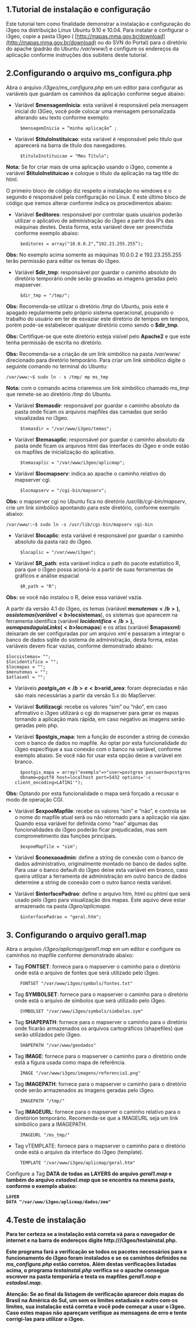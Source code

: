 ## 1.Tutorial de instalação e configuração

Este tutorial tem como finalidade demonstrar a instalação e configuração do i3geo na distribuição Linux Ubuntu 9.10 e 10.04. Para instalar e configurar o i3geo, copie a pasta I3geo ( [http://mapas.mma.gov.br/download](http://mapas.mma.gov.br/download) ou do SVN do Portal) para o diretório do apache (padrão do Ubuntu <i>/var/www/</i>) e configure os endereços da aplicação conforme instruções dos subitens deste tutorial.

## 2.Configurando o arquivo ms_configura.php

Abra o arquivo <i>/i3geo/ms_configura.php</i> em um editor para configurar as variáveis que guardam os caminhos da aplicação conforme segue abaixo:

* Variável <b>$mensagemInicia</b>: esta variável é responsável pela mensagem inicial do I3Geo, você pode colocar uma mensagem personalizada alterando seu texto conforme exemplo:

        $mensagemInicia = “minha aplicação” ;

* Variável <b>$tituloInstituicao</b>: esta variável é responsável pelo título que aparecerá na barra de título dos navegadores.

        $tituloInstituicao = "Meu Título";
    
<b>Nota:</b> Se for criar mais de uma aplicação usando o i3geo, comente a variável <b>$tituloInstituicao</b> e coloque o título da aplicação na tag title do html.
    
O primeiro bloco de código diz respeito a instalação no windows e o segundo é responsável pela configuração no Linux. É este último bloco de código que iremos alterar conforme indica os procedimentos abaixo:

* Variável <b>$editores</b>: responsável por controlar quais usuários poderão utilizar o aplicativo de administração do i3geo a partir dos IPs das máquinas destes. Desta forma, esta variável deve ser preenchida conforme exemplo abaixo:

        $editores = array("10.0.0.2",”192.23.255.255”);

<b>Obs:</b> No exemplo acima somente as máquinas 10.0.0.2 e 192.23.255.255 terão permissão para editar os temas do i3geo.

* Variável <b>$dir_tmp</b>: responsável por guardar o caminho absoluto do diretório temporário onde serão gravadas as imagens geradas pelo mapserver.

        $dir_tmp = "/tmp/";

<b>Obs:</b> Recomenda-se utilizar o diretório <i>/tmp</i> do Ubuntu, pois este é apagado regularmente pelo próprio sistema operacional, poupando o trabalho do usuário em ter de esvaziar este diretório de tempos em tempos, porém pode-se estabelecer qualquer diretório como sendo o <b>$dir_tmp</b>.

<b>Obs:</b> Certifique-se que este diretório esteja visível pelo <b>Apache2</b> e que este tenha permissão de escrita no diretório.

<b>Obs:</b> Recomenda-se a criação de um link simbólico na pasta <i>/var/www/</i> direcionado para diretório temporário. Para criar um link simbólico digite o seguinte comando no terminal do Ubuntu:

    /var/www:~$ sudo ln - s /tmp/ mp ms_tmp

<b>Nota:</b> com o comando acima criaremos um link simbólico chamado <i>ms_tmp</i> que remete-se ao diretório <i>/tmp</i> do Ubuntu.

* Variável <b>$temasdir</b>: responsável por guardar o caminho absoluto da pasta onde ficam os arquivos mapfiles das camadas que serão visualizadas no i3geo.

        $temasdir = "/var/www/i3geo/temas";

* Variável <b>$temasaplic</b>: responsável por guardar o caminho absoluto da pasta onde ficam os arquivos html das interfaces do i3geo e onde estão os mapfiles de inicialização do aplicativo.
    
        $temasaplic = "/var/www/i3geo/aplicmap";
    
* Variável <b>$locmapserv</b>: indica ao apache o caminho relativo do mapserver cgi.

        $locmapserv = "/cgi-bin/mapserv";

<b>Obs:</b> o mapserver cgi no Ubuntu fica no diretório <i>/usr/lib/cgi-bin/mapserv</i>, crie um link simbólico apontando para este diretório, conforme exemplo abaixo: 

    /var/www/:~$ sudo ln -s /usr/lib/cgi-bin/mapserv cgi-bin

* Variável <b>$locaplic</b>: esta variável é responsável por guardar o caminho absoluto da pasta raiz do i3geo.

        $locaplic = "/var/www/i3geo";

* Variável <b>$R_path</b>: esta variável indica o path do pacote estatístico R, para que o i3geo possa acioná-lo a partir de suas ferramentas de gráficos e análise espacial

        $R_path = "R";

<b>Obs:</b> se você não instalou o R, deixe essa variável vazia.

A partir da versão 4.1 do i3geo, os temas (variável <b>$menutemas</b>), os sistemas (variável <b>$locsistemas</b>), os sistemas que aparecem na ferramenta identifica (variável <b>$locidentifica</b>), os mapas da guia Links (<b>$locmapas</b>) e os atlas (variável <b>$mapasxml</b>) deixaram de ser configuradas por um arquivo <i>xml</i> e passaram a integrar o banco de dados sqlite do sistema de administração, desta forma, estas variáveis devem ficar vazias, conforme demonstrado abaixo:

    $locsistemas= "";
    $locidentifica = "";
    $locmapas = "";
    $menutemas = "";
    $atlasxml = "";

* Variáveis <b>$postgis_con</b> e <b>$srid_area</b>: foram depreciadas e não são mais necessárias a partir da versão 5.x do MapServer.

* Variável <b>$utilizacgi</b>: recebe os valores “sim” ou “não”, em caso afirmativo o i3geo utilizará o cgi do mapserver para gerar os mapas tornando a aplicação mais rápida, em caso negativo as imagens serão geradas pelo php.

* Variável <b>$postgis_mapa</b>: tem a função de esconder a string de conexão com o banco de dados no mapfile. Ao optar por esta funcionalidade do i3geo especifique a sua conexão com o banco na variável, conforme exemplo abaixo. Se você não for usar esta opção deixe a variável em branco.

        $postgis_mapa = array("exemplo"=>"user=postgres password=postgres
        dbname=pgutf8 host=localhost port=5432 options='-c client_encoding=LATIN1'");
    
<b>Obs:</b> Optando por esta funcionalidade o mapa será forçado a recusar o modo de operação CGI.

* Variável <b>$expoeMapfile</b>: recebe os valores “sim” e “não”, e controla se o nome do mapfile atual será ou não retornado para a aplicação via ajax. Quando essa variável for definida como "nao" algumas das funcionalidades do i3geo poderão ficar prejudicadas, mas sem comprometimento das funções principais.

        $expoeMapfile = "sim";

* Variável <b>$conexaoadmin</b>: define a string de conexão com o banco de dados administrativo, originalmente montado no banco de dados sqlite. Para usar o banco default do i3geo deixe esta variável em branco, caso queira utilizar a ferramenta de administração em outro banco de dados determine a string de conexão com o outro banco nesta variável.

* Variável <b>$interfacePadrao</b>: define o arquivo htm, html ou phtml que será usado pelo i3geo para visualização dos mapas. Este aquivo deve estar armazenado na pasta <i>i3geo/aplicmapa</i>.

        $interfacePadrao = "geral.htm";

## 3. Configurando o arquivo geral1.map

Abra o arquivo <i>/i3geo/aplicmap/geral1.map</i> em um editor e configure os caminhos no mapfile conforme demonstrado abaixo: 

* Tag <b>FONTSET</b>: fornece para o mapserver o caminho para o diretório onde está o arquivo de fontes que será utilizado pelo i3geo.

        FONTSET "/var/www/i3geo/symbols/fontes.txt"

* Tag <b>SYMBOLSET</b>: fornece para o mapserver o caminho para o diretório onde está o arquivo de símbolos que será utilizado pelo i3geo.

        SYMBOLSET "/var/www/i3geo/symbols/simbolos.sym"

* Tag <b>SHAPEPATH</b>: fornece para o mapserver o caminho para o diretório onde ficarão armazenados os arquivos cartográficos (shapefiles) que serão utilizados pelo i3geo.
    
        SHAPEPATH "/var/www/geodados"

* Tag <b>IMAGE</b>: fornece para o mapserver o caminho para o diretório onde está a figura usada como mapa de referência.
    
        IMAGE "/var/www/i3geo/imagens/referencia1.png"

* Tag <b>IMAGEPATH</b>: fornece para o mapserver o caminho para o diretório onde serão armazenados as imagens geradas pelo i3geo.
  
        IMAGEPATH "/tmp/"

* Tag <b>IMAGEURL</b>: fornece para o mapserver o caminho relativo para o diretórion temporário. Recomenda-se que a IMAGEURL seja um link simbólico para a IMAGEPATH.
  
        IMAGEURL "/ms_tmp/"

* Tag vTEMPLATE</b>: fornece para o mapserver o caminho para o diretório onde está o arquivo da interface do i3geo (template).
    
        TEMPLATE "/var/www/i3geo/aplicmap/geral.htm"


Configure a Tag <b>DATA<b> de todas as <b>LAYERS<b> do arquivo <i>geral1.map</i> e também do arquivo <i>estadosl.map</i> que se encontra na mesma pasta, conforme o exemplo abaixo:

    LAYER
    DATA "/var/www/i3geo/aplicmap/dados/zee"
    
## 4.Teste de instalação

Para ter certeza se a instalação está correta vá para o navegador de internet e na barra de endereços digite <b>http://<host>/i3geo/testainstal.php</b>.

Este programa fará a verificação se todos os pacotes necessários para o funcionamento do i3geo foram instalados e se os caminhos definidos no <i><b>ms_configura.php</b></i> estão corretos. Além destas verificações listadas acima, o programa <i><b>testainstal.php</b></i> verifica se o apache consegue escrever na pasta temporária e testa os mapfiles <i><b>geral1.map</b></i> e <i><b>estadosl.map</b></i>.

<b>Atenção:</b> Se ao final da listagem de verificação aparecer dois mapas do Brasil na América do Sul, um sem os limites estaduais e outro com os limites, sua instalação está correta e você pode começar a usar o i3geo. Caso estes mapas não apareçam verifique as mensagens de erro e tente corrigi-las para utilizar o i3geo.
